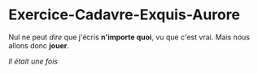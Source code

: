 # Exercice-Cadavre-Exquis-Aurore

Nul ne peut _dire_ que j'écris **n'importe quoi**, vu que c'est vrai.
Mais nous allons donc __jouer__. 

*Il était une fois*
